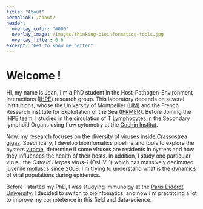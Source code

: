 ```yaml
---
title: "About"
permalink: /about/
header:
  overlay_color: "#000"
  overlay_image: /images/thinking-bioinformatics-tools.jpg
  overlay_filter: 0.6
excerpt: "Get to know me better"
---
```


[comment]: <> (Rajouter une photo de moi et un photo d'huître)

# Welcome !

Hi, my name is Jean, I'm a PhD student in the Host-Pathogen-Environment Interactions ([IHPE](http://ihpe.univ-perp.fr/en/)) research group. This laboratory depends on several institutions, whose the University of Montpellier ([UM](https://www.umontpellier.fr/university-of-montpellier)) and the French Research Institute for Exploitation of the Sea ([IFRMER](https://wwz.ifremer.fr/en/The-Institute)). Before Joining the [IHPE team](http://ihpe.univ-perp.fr/en/), I studied in the circulation of T Lymphocytes in the Secondary lymphoïd Organs using flow cytometry at the [Cochin Institut](https://www.institutcochin.fr/?set_language=en).

[comment]: <> (Rajouter une photo de moi)

Now, my research focuses on the diversity of viruses inside [Crassostrea gigas](https://en.wikipedia.org/wiki/Pacific_oyster). Specifically, I develop bioinfomatics pipeline and tools to explore the oysters [virome](https://en.wikipedia.org/wiki/Virome), determine if some viruses are residents in oysters and how they influences the health of their hosts. In addition, I study one particular virus : the *Ostreid Herpes virus-1* (OsHV-1) which has massively decimated juvenile molluscs since 2008. I'm trying to understand what is the dynamics of viral populations during epidemics.

[comment]: <> (Rajouter une photo des huître et du virus)

Before I started my PhD, I was studying Immunolgy at the [Paris Diderot University](https://www.univ-paris-diderot.fr/). I decided to switch to bioinfomatics, and now i'm practitcing a lot to improve my comptetence in this field and data-science.